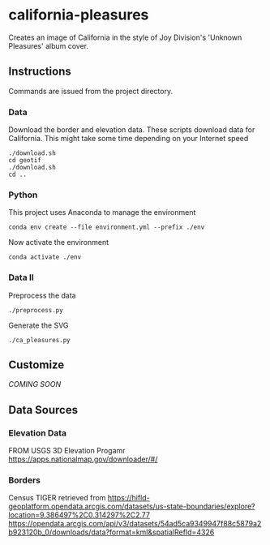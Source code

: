 # california-pleasures
Creates an image of California in the style of Joy Division's 'Unknown Pleasures' album cover.

## Instructions
Commands are issued from the project directory.

### Data
Download the border and elevation data.  These scripts download data for California. 
This might take some time depending on your Internet speed
```
./download.sh
cd geotif 
./download.sh
cd ..
```

### Python
This project uses Anaconda to manage the environment
```
conda env create --file environment.yml --prefix ./env
```
Now activate the environment
```
conda activate ./env
```

### Data II
Preprocess the data
```
./preprocess.py
```

Generate the SVG
```
./ca_pleasures.py
```

## Customize
*COMING SOON*

## Data Sources
### Elevation Data
FROM USGS 3D Elevation Progamr
https://apps.nationalmap.gov/downloader/#/

### Borders
Census TIGER retrieved from 
https://hifld-geoplatform.opendata.arcgis.com/datasets/us-state-boundaries/explore?location=9.386497%2C0.314297%2C2.77
https://opendata.arcgis.com/api/v3/datasets/54ad5ca9349947f88c5879a2b923120b_0/downloads/data?format=kml&spatialRefId=4326
